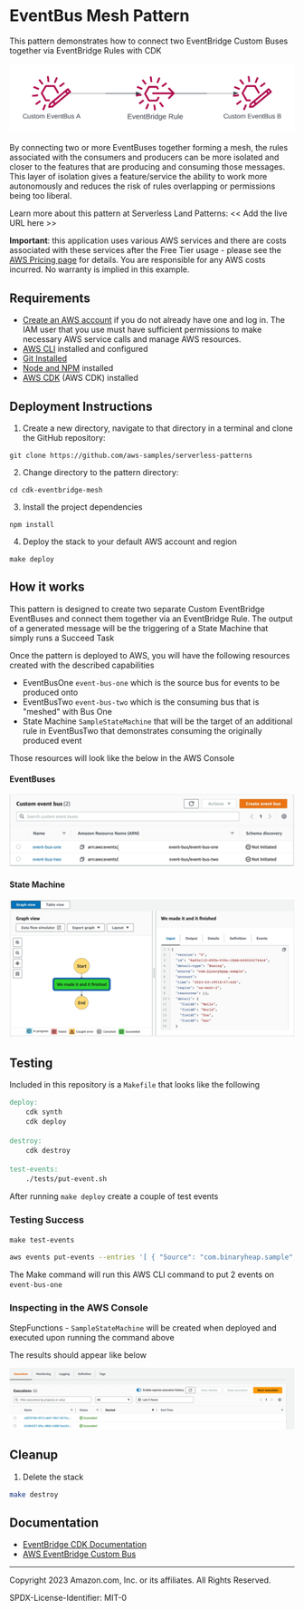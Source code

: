 # EventBus Mesh Pattern

This pattern demonstrates how to connect two EventBridge Custom Buses together via EventBridge Rules with CDK

![Diagram](./diagram.png)

By connecting two or more EventBuses together forming a mesh, the rules associated with the consumers and producers can be more isolated and closer to the features that are producing and consuming those messages. This layer of isolation gives a feature/service the ability to work more autonomously and reduces the risk of rules overlapping or permissions being too liberal.

Learn more about this pattern at Serverless Land Patterns: << Add the live URL here >>

**Important**: this application uses various AWS services and there are costs associated with these services after the Free Tier usage - please see the [AWS Pricing page](https://aws.amazon.com/pricing/) for details. You are responsible for any AWS costs incurred. No warranty is implied in this example.

## Requirements

-   [Create an AWS account](https://portal.aws.amazon.com/gp/aws/developer/registration/index.html) if you do not already have one and log in. The IAM user that you use must have sufficient permissions to make necessary AWS service calls and manage AWS resources.
-   [AWS CLI](https://docs.aws.amazon.com/cli/latest/userguide/install-cliv2.html) installed and configured
-   [Git Installed](https://git-scm.com/book/en/v2/Getting-Started-Installing-Git)
-   [Node and NPM](https://nodejs.org/en/download/) installed
-   [AWS CDK](https://docs.aws.amazon.com/cdk/v2/guide/getting_started.html) (AWS CDK) installed

## Deployment Instructions

1. Create a new directory, navigate to that directory in a terminal and clone the GitHub repository:

```
git clone https://github.com/aws-samples/serverless-patterns
```

2. Change directory to the pattern directory:

```
cd cdk-eventbridge-mesh
```

3. Install the project dependencies

```
npm install
```

4. Deploy the stack to your default AWS account and region

```
make deploy
```

## How it works

This pattern is designed to create two separate Custom EventBridge EventBuses and connect them together via an EventBridge Rule. The output of a generated message will be the triggering of a State Machine that simply runs a Succeed Task

Once the pattern is deployed to AWS, you will have the following resources created with the described capabilities

-   EventBusOne `event-bus-one` which is the source bus for events to be produced onto
-   EventBusTwo `event-bus-two` which is the consuming bus that is "meshed" with Bus One
-   State Machine `SampleStateMachine` that will be the target of an additional rule in EventBusTwo that demonstrates consuming the originally produced event

Those resources will look like the below in the AWS Console

#### EventBuses

![Buses](./buses.jpg)

#### State Machine

![State Machine](./state_machine.jpg)

## Testing

Included in this repository is a `Makefile` that looks like the following

```Makefile
deploy:
	cdk synth
	cdk deploy

destroy:
	cdk destroy

test-events:
	./tests/put-event.sh
```

After running `make deploy` create a couple of test events

### Testing Success

`make test-events`

```bash
aws events put-events --entries '[ { "Source": "com.binaryheap.sample", "Detail": "{ \"fieldA\": \"Hello\", \"fieldB\": \"World\" }", "DetailType": "Busing", "EventBusName": "event-bus-one" }, { "Source": "com.binaryheap.sample", "Detail": "{ \"fieldA\": \"Hello\", \"fieldB\": \"Again! Hi!\" }", "DetailType": "Busing", "EventBusName": "event-bus-one" } ]'
```

The Make command will run this AWS CLI command to put 2 events on `event-bus-one`

### Inspecting in the AWS Console

StepFunctions - `SampleStateMachine` will be created when deployed and executed upon running the command above

The results should appear like below

![Results](./state_runs.jpg)

## Cleanup

1. Delete the stack

```bash
make destroy
```

## Documentation

-   [EventBridge CDK Documentation](https://docs.aws.amazon.com/cdk/api/v2/docs/aws-cdk-lib.aws_events-readme.html)
-   [AWS EventBridge Custom Bus](https://docs.aws.amazon.com/eventbridge/latest/userguide/eb-create-event-bus.html)

---

Copyright 2023 Amazon.com, Inc. or its affiliates. All Rights Reserved.

SPDX-License-Identifier: MIT-0
